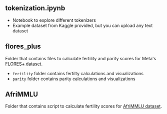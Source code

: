 ## tokenization.ipynb
- Notebook to explore different tokenizers
- Example dataset from Kaggle provided, but you can upload any text dataset

## flores_plus
Folder that contains files to calculate fertility and parity scores for Meta's [FLORES+ dataset](https://huggingface.co/datasets/openlanguagedata/flores_plus).
- `fertility` folder contains fertilty calculations and visualizations
- `parity` folder contains parity calculations and visualizations

## AfriMMLU
Folder that contains script to calculate fertility scores for [AfriMMLU dataset](https://huggingface.co/datasets/masakhane/afrimmlu).
